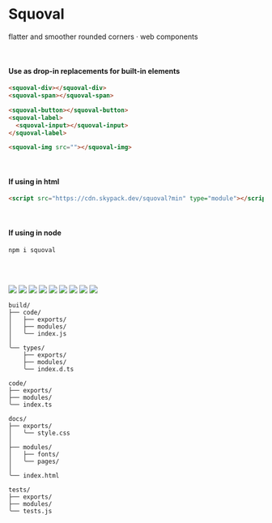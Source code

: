 # Squoval
flatter and smoother rounded corners · web components

<br>

#### Use as drop-in replacements for built-in elements
```html
<squoval-div></squoval-div>
<squoval-span></squoval-span>

<squoval-button></squoval-button>
<squoval-label>
  <squoval-input></squoval-input>
</squoval-label>

<squoval-img src=""></squoval-img>
```

<br>

#### If using in html
```html
<script src="https://cdn.skypack.dev/squoval?min" type="module"></script>
```

<br>

#### If using in node
```sh
npm i squoval
```

<br>

<br>

[![](https://img.shields.io/npm/v/squoval?style=for-the-badge&label=version&logo=npm&color=CB3837)](./package.json
) [![](https://img.shields.io/badge/markup-html-e44d26?logo=html5&style=for-the-badge)](./code/modules/squoval-element/squoval-element.html
) [![](https://img.shields.io/badge/site-CC%20BY--ND%204.0-f8722a?logo=creativecommons&style=for-the-badge)](https://domrally.github.io/squoval
) [![](https://img.shields.io/badge/formatter-prettier-f8bc45?style=for-the-badge&logo=prettier)](./.prettierrc.js
) [![](https://img.shields.io/npm/l/squoval?style=for-the-badge&color=3DA639&logo=opensourceinitiative)](./LICENSE
) [![](https://img.shields.io/badge/scripting-ts-3178c6?logo=typescript&style=for-the-badge)](./tsconfig.json
) [![](https://img.shields.io/badge/style-css-264de4?logo=css3&style=for-the-badge&logoColor=264de4)](./code/modules/squoval-element/squoval-element.css
) [![](https://img.shields.io/badge/linter-es-4B32C3?logo=eslint&style=for-the-badge&logoColor=4B32C3)](./.eslintrc.json
) [![](https://img.shields.io/badge/guide-google-blueviolet?style=for-the-badge&logo=google&logoColor=blueviolet)](https://github.com/google/gts)


```
build/
├── code/
│   ├── exports/
│   ├── modules/
│   ╰── index.js
│
╰── types/
    ├── exports/
    ├── modules/
    ╰── index.d.ts

code/
├── exports/
├── modules/
╰── index.ts

docs/
├── exports/
│   ╰── style.css
│
├── modules/
│   ├── fonts/
│   ╰── pages/
│
╰── index.html

tests/
├── exports/
├── modules/
╰── tests.js
```
